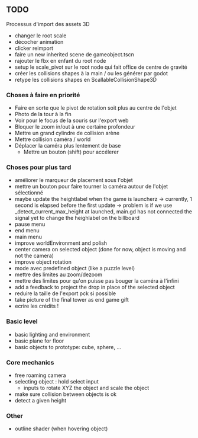 ## TODO

Processus d'import des assets 3D
- changer le root scale
- décocher animation
- clicker reimport
- faire un new inherited scene de gameobject.tscn
- rajouter le fbx en enfant du root node
- setup le scale_pivot sur le root node qui fait office de centre de gravité
- créer les collisions shapes à la main / ou les générer par godot
- retype les collisions shapes en ScallableCollisionShape3D


### Choses à faire en priorité
- Faire en sorte que le pivot de rotation soit plus au centre de l'objet
- Photo de la tour à la fin
- Voir pour le focus de la souris sur l'export web
- Bloquer le zoom in/out à une certaine profondeur
- Mettre un grand cylindre de collision arène
- Mettre collision caméra / world
- Déplacer la caméra plus lentement de base
	- Mettre un bouton (shift) pour accélerer


### Choses pour plus tard
- améliorer le marqueur de placement sous l'objet
- mettre un bouton pour faire tourner la caméra autour de l'objet sélectionné
- maybe update the heightlabel when the game is launcherz
	-> currently, 1 second is elapsed before the first update
	-> problem is if we use _detect_current_max_height at launched,
	main.gd has not connected the signal yet to change the heighlabel on the billboard
- pause menu
- end menu
- main menu
- improve worldEnvironment and polish
- center camera on selected object (done for now, object is moving and not the camera)
- improve object rotation
- mode avec predefined object (like a puzzle level)
- mettre des limites au zoom/dezoom
- mettre des limites pour qu'on puisse pas bouger la caméra à l'infini
- add a feedback to project the drop in place of the selected object
- reduire la taille de l'export pck si possible
- take picture of the final tower as end game gift
- ecrire les crédits !


### Basic level
- basic lighting and environment
- basic plane for floor
- basic objects to prototype: cube, sphere, ...

### Core mechanics
- free roaming camera
- selecting object : hold select input
	- inputs to rotate XYZ the object and scale the object
- make sure collision between objects is ok
- detect a given height

### Other
- outline shader (when hovering object)
